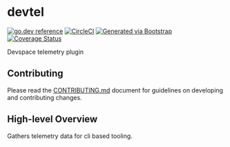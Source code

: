 # devtel
[![go.dev reference](https://img.shields.io/badge/go.dev-reference-007d9c?logo=go&logoColor=white)](https://pkg.go.dev/github.com/getoutreach/devtel)
[![CircleCI](https://circleci.com/gh/getoutreach/devtel.svg?style=shield&circle-token=2b5e5793e375e5a6ddf98251848372496e943192)](https://circleci.com/gh/getoutreach/devtel)
[![Generated via Bootstrap](https://img.shields.io/badge/Outreach-Bootstrap-%235951ff)](https://github.com/getoutreach/bootstrap)
[![Coverage Status](https://coveralls.io/repos/github/getoutreach/devtel/badge.svg?branch=main)](https://coveralls.io/github//getoutreach/devtel?branch=main)
<!-- <<Stencil::Block(extraBadges)>> -->

<!-- <</Stencil::Block>> -->

Devspace telemetry plugin

## Contributing

Please read the [CONTRIBUTING.md](CONTRIBUTING.md) document for guidelines on developing and contributing changes.

## High-level Overview

<!-- <<Stencil::Block(overview)>> -->

Gathers telemetry data for cli based tooling.

<!-- <</Stencil::Block>> -->
